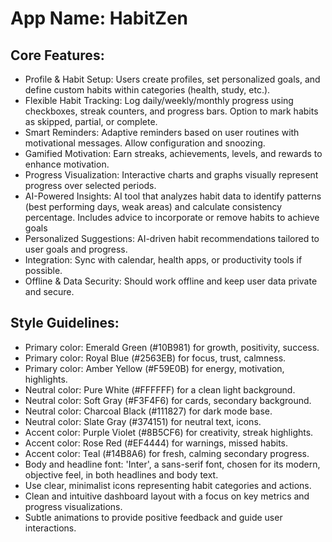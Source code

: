 # **App Name**: HabitZen

## Core Features:

- Profile & Habit Setup: Users create profiles, set personalized goals, and define custom habits within categories (health, study, etc.).
- Flexible Habit Tracking: Log daily/weekly/monthly progress using checkboxes, streak counters, and progress bars. Option to mark habits as skipped, partial, or complete.
- Smart Reminders: Adaptive reminders based on user routines with motivational messages. Allow configuration and snoozing.
- Gamified Motivation: Earn streaks, achievements, levels, and rewards to enhance motivation.
- Progress Visualization: Interactive charts and graphs visually represent progress over selected periods.
- AI-Powered Insights: AI tool that analyzes habit data to identify patterns (best performing days, weak areas) and calculate consistency percentage. Includes advice to incorporate or remove habits to achieve goals
- Personalized Suggestions: AI-driven habit recommendations tailored to user goals and progress.
- Integration: Sync with calendar, health apps, or productivity tools if possible.
- Offline & Data Security: Should work offline and keep user data private and secure.

## Style Guidelines:

- Primary color: Emerald Green (#10B981) for growth, positivity, success.
- Primary color: Royal Blue (#2563EB) for focus, trust, calmness.
- Primary color: Amber Yellow (#F59E0B) for energy, motivation, highlights.
- Neutral color: Pure White (#FFFFFF) for a clean light background.
- Neutral color: Soft Gray (#F3F4F6) for cards, secondary background.
- Neutral color: Charcoal Black (#111827) for dark mode base.
- Neutral color: Slate Gray (#374151) for neutral text, icons.
- Accent color: Purple Violet (#8B5CF6) for creativity, streak highlights.
- Accent color: Rose Red (#EF4444) for warnings, missed habits.
- Accent color: Teal (#14B8A6) for fresh, calming secondary progress.
- Body and headline font: 'Inter', a sans-serif font, chosen for its modern, objective feel, in both headlines and body text.
- Use clear, minimalist icons representing habit categories and actions.
- Clean and intuitive dashboard layout with a focus on key metrics and progress visualizations.
- Subtle animations to provide positive feedback and guide user interactions.